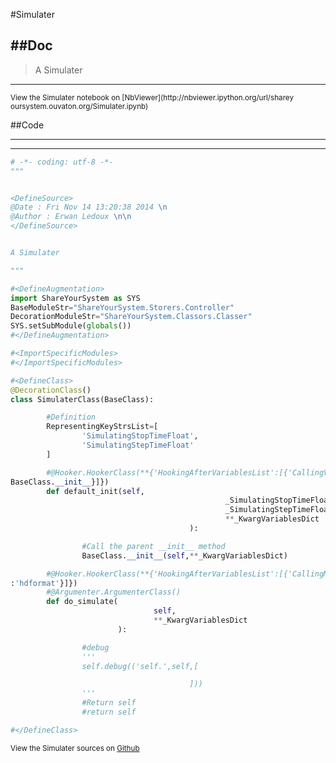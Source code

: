 

<!--
FrozenIsBool False
-->

#Simulater

##Doc
----


>
> A Simulater
>
>

----

<small>
View the Simulater notebook on [NbViewer](http://nbviewer.ipython.org/url/sharey
oursystem.ouvaton.org/Simulater.ipynb)
</small>




<!--
FrozenIsBool False
-->

##Code

----

<ClassDocStr>

----

```python
# -*- coding: utf-8 -*-
"""


<DefineSource>
@Date : Fri Nov 14 13:20:38 2014 \n
@Author : Erwan Ledoux \n\n
</DefineSource>


A Simulater

"""

#<DefineAugmentation>
import ShareYourSystem as SYS
BaseModuleStr="ShareYourSystem.Storers.Controller"
DecorationModuleStr="ShareYourSystem.Classors.Classer"
SYS.setSubModule(globals())
#</DefineAugmentation>

#<ImportSpecificModules>
#</ImportSpecificModules>

#<DefineClass>
@DecorationClass()
class SimulaterClass(BaseClass):

        #Definition
        RepresentingKeyStrsList=[
                'SimulatingStopTimeFloat',
                'SimulatingStepTimeFloat'
        ]

        #@Hooker.HookerClass(**{'HookingAfterVariablesList':[{'CallingVariable':
BaseClass.__init__}]})
        def default_init(self,
                                                _SimulatingStopTimeFloat=100.,
                                                _SimulatingStepTimeFloat=0.1,
                                                **_KwargVariablesDict
                                        ):

                #Call the parent __init__ method
                BaseClass.__init__(self,**_KwargVariablesDict)

        #@Hooker.HookerClass(**{'HookingAfterVariablesList':[{'CallingMethodStr'
:'hdformat'}]})
        #@Argumenter.ArgumenterClass()
        def do_simulate(
                                self,
                                **_KwargVariablesDict
                        ):

                #debug
                '''
                self.debug(('self.',self,[

                                        ]))
                '''
                #Return self
                #return self

#</DefineClass>

```

<small>
View the Simulater sources on <a href="https://github.com/Ledoux/ShareYourSystem
/tree/master/Pythonlogy/ShareYourSystem/Simulaters/Simulater"
target="_blank">Github</a>
</small>



